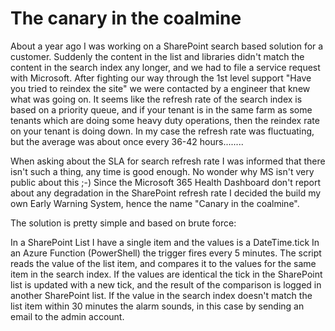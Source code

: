 <h1>The canary in the coalmine</h1>

About a year ago I was working on a SharePoint search based solution for a customer. Suddenly the content in the list and libraries didn't match the content in the search index any longer, and we had to file a service request with Microsoft. After fighting our way through the 1st level support "Have you tried to reindex the site" we were contacted by a engineer that knew what was going on.
It seems like the refresh rate of the search index is based on a priority queue, and if your tenant is in the same farm as some tenants which are doing some heavy duty operations, then the reindex rate on your tenant is doing down.
In my case the refresh rate was fluctuating, but the average was about once every 36-42 hours........

When asking about the SLA for search refresh rate I was informed that there isn't such a thing, any time is good enough. No wonder why MS isn't very public about this ;-)
Since the Microsoft 365 Health Dashboard don't report about any degradation in the SharePoint refresh rate I decided the build my own Early Warning System, hence the name "Canary in the coalmine".

The solution is pretty simple and based on brute force: 

In a SharePoint List I have a single item and the values is a DateTime.tick In an Azure Function (PowerShell) the trigger fires every 5 minutes. The script reads the value of the list item, and compares it to the values for the same item in the search index. If the values are identical the tick in the SharePoint list is updated with a new tick, and the result of the comparison is logged in another SharePoint list. If the value in the search index doesn't match the list item within 30 minutes the alarm sounds, in this case by sending an email to the admin account.

